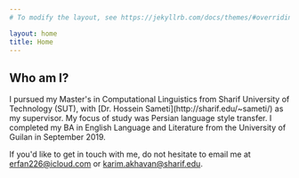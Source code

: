 ```yaml
---
# To modify the layout, see https://jekyllrb.com/docs/themes/#overriding-theme-defaults

layout: home
title: Home
---
```

<h2 class="post-list-heading">Who am I?</h2>
I pursued my Master's in Computational Linguistics from Sharif University of Technology (SUT), with [Dr. Hossein Sameti](http://sharif.edu/~sameti/) as my supervisor. My focus of study was Persian language style transfer. I completed my BA in English Language and Literature from the University of Guilan in September 2019.

If you'd like to get in touch with me, do not hesitate to email me at [erfan226@icloud.com](mailto:karim.akhavan@sharif.edu) or [karim.akhavan@sharif.edu](mailto:karim.akhavan@sharif.edu).
